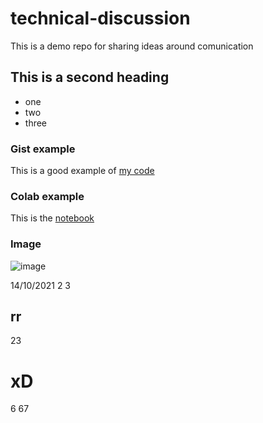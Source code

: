 # technical-discussion
This is a demo repo for sharing ideas around comunication


## This is a second heading

* one
* two
* three


### Gist example

This is a good example of [my code](https://gist.github.com/emeierd/bade99d64706e8c09772f375d55c8c87)


### Colab example

This is the [notebook](https://github.com/emeierd/technical-discussion/blob/main/github-ex.ipynb)


### Image
![image](https://user-images.githubusercontent.com/36177774/115977327-e13a8500-a544-11eb-8c3f-8c8aa2340179.png)

14/10/2021
2
3
 ## rr
23
# xD
6
67
